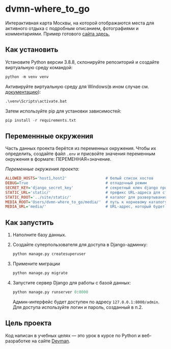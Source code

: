 # dvmn-where_to_go

Интерактивная карта Москвы, на которой отображаются места для активного отдыха с подробным описанием, фотографиями и комментариями. Пример готового [сайта здесь.](https://juneshone.pythonanywhere.com/)

## Как установить

Установите Python версии 3.8.8, склонируйте репозиторий и создайте виртуальную среду командой:

```python
python -m venv venv
```

Активируйте виртуальную среду для Windows(в ином случае см. [документацию](https://docs.python.org/3/library/venv.html)):

```python
.\venv\Scripts\activate.bat
```

Затем используйте pip для установки зависимостей:

```python
pip install -r requirements.txt
```

## Переменнные окружения

Часть данных проекта берётся из переменных окружения. Чтобы их определить, создайте файл `.env` и присвойте значения переменным окружения в формате: ПЕРЕМЕННАЯ=значение.

_Переменные окружения проекта:_

```ini
ALLOWED_HOSTS='host1,host2'                 # белый список хостов
DEBUG=True                                  # отладочный режим
SECRET_KEY='django_secret_key'              # секретный ключ django проекта
STATIC_URL='static/'                        # префикс URL-адреса для статических файлов
STATIC_ROOT='../site/static/'               # каталог для развертывания статических файлов
MEDIA_ROOT='Users/dvmn-where_to_go/media/'  # путь к корневому каталогу, в котором хранятся файлы
MEDIA_URL='media/'                          # URL-адрес, который будет обслуживать медиафайлы
```

## Как запустить

1. Наполните базу данных.

2. Создайте суперпользователя для доступа в Django-админку:

    ```python
    python manage.py createsuperuser
    ```

3. Примените миграции
    
    ```python
    python manage.py migrate
    ```
    
4. Запустите сервер Django для работы с базой данных:
    
    ```python
    python manage.py runserver 0:8000
    ```
    
    Админ-интерфейс будет доступен по адресу `127.0.0.1:8000/admin`.
    Для доступа используйте логин и пароль, созданный в п.2.

## Цель проекта

Код написан в учебных целях — это урок в курсе по Python и веб-разработке на сайте [Devman](https://dvmn.org).